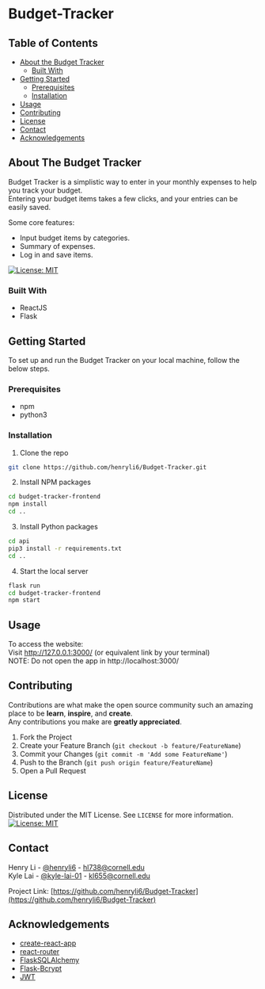 # Budget-Tracker

## Table of Contents

* [About the Budget Tracker](#about-the-budget-tracker)
  * [Built With](#built-with)
* [Getting Started](#getting-started)
  * [Prerequisites](#prerequisites)
  * [Installation](#installation)
* [Usage](#usage)
* [Contributing](#contributing)
* [License](#license)
* [Contact](#contact)
* [Acknowledgements](#acknowledgements)


## About The Budget Tracker

<!-- Screenshot -->

Budget Tracker is a simplistic way to enter in your monthly expenses to help you track your budget. <br />
Entering your budget items takes a few clicks, and your entries can be easily saved. 
<br />

Some core features: 
* Input budget items by categories.
* Summary of expenses.
* Log in and save items.

[![License: MIT](https://img.shields.io/badge/License-MIT-yellow.svg)](https://opensource.org/licenses/MIT)

### Built With
* ReactJS
* Flask

## Getting Started 

To set up and run the Budget Tracker on your local machine, follow the below steps. 

### Prerequisites 
* npm
* python3

### Installation 
1. Clone the repo
```sh
git clone https://github.com/henryli6/Budget-Tracker.git
```

2. Install NPM packages 
```sh
cd budget-tracker-frontend
npm install
cd .. 
```

3. Install Python packages
```sh
cd api
pip3 install -r requirements.txt
cd .. 
```

4. Start the local server 
```sh
flask run
cd budget-tracker-frontend
npm start
```

## Usage
To access the website: <br />
Visit http://127.0.0.1:3000/ (or equivalent link by your terminal) <br />
NOTE: Do not open the app in http://localhost:3000/ 

<!-- Screenshots of adding stuff -->


## Contributing

Contributions are what make the open source community such an amazing place to be **learn**, **inspire**, and **create**. <br/> 
Any contributions you make are **greatly appreciated**.

1. Fork the Project
2. Create your Feature Branch (`git checkout -b feature/FeatureName`)
3. Commit your Changes (`git commit -m 'Add some FeatureName'`)
4. Push to the Branch (`git push origin feature/FeatureName`)
5. Open a Pull Request

## License
Distributed under the MIT License. See `LICENSE` for more information. <br/>
[![License: MIT](https://img.shields.io/badge/License-MIT-yellow.svg)](https://opensource.org/licenses/MIT)

## Contact

Henry Li - [@henryli6](https://github.com/henryli6) - hl738@cornell.edu <br />
Kyle Lai - [@kyle-lai-01](https://github.com/kyle-lai-01) - kl655@cornell.edu


Project Link: [https://github.com/henryli6/Budget-Tracker](https://github.com/henryli6/Budget-Tracker)

## Acknowledgements
* [create-react-app](https://reactjs.org/docs/create-a-new-react-app.html)
* [react-router](https://github.com/ReactTraining/react-router)
* [FlaskSQLAlchemy](https://flask-sqlalchemy.palletsprojects.com/en/2.x/)
* [Flask-Bcrypt](https://flask-bcrypt.readthedocs.io/en/latest/)
* [JWT](https://jwt.io/)
